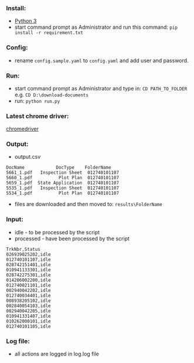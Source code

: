 ### Install:
* [Python 3](https://www.python.org/downloads/release/python-363/)
* start command prompt as Administrator and run this command: ```pip install -r requirement.txt```

### Config:
* rename ```config.sample.yaml``` to ```config.yaml``` and add user and password.

### Run:
* start command prompt as Administrator and type in: ```CD PATH_TO_FOLDER``` e.g. ```CD D:\download-documents```
* run: ```python run.py```

### Latest chrome driver:
[chromedriver](http://chromedriver.chromium.org/)


### Output:

* output.csv
```
DocName            DocType    FolderName
5661_1.pdf   Inspection Sheet  012740101107
5660_1.pdf          Plot Plan  012740101107
5659_1.pdf  State Application  012740101107
5535_1.pdf   Inspection Sheet  012740101107
5534_1.pdf          Plot Plan  012740101107
```
* files are downloaded and then moved to: ```results\FolderName```


### Input:

* idle - to be processed by the script 
* processed - have been processed by the script
```
TrkNbr,Status
026939025202,idle
012740101107,idle
028742151401,idle
010941133301,idle
028742275301,idle
014206002200,idle
012740021101,idle
002940042202,idle
012740034401,idle
008938205102,idle
002840054103,idle
002940042205,idle
010941331407,idle
010262000101,idle
012740101105,idle
```

### Log file:
* all actions are logged in log.log file


